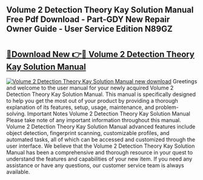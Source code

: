 ## Volume 2 Detection Theory Kay Solution Manual Free Pdf Download - Part-GDY New Repair Owner Guide - User Service Edition N89GZ

# <h2><a href="http://bc51792.oget.top/?id=Volume+2+Detection+Theory+Kay+Solution+Manual">🔗Download New 👉🔴 Volume 2 Detection Theory Kay Solution Manual</a></h2>

[![Volume 2 Detection Theory Kay Solution Manual new download](https://i.imgur.com/5g1atiW.png)](http://bc51792.oget.top/?id=Volume+2+Detection+Theory+Kay+Solution+Manual)
Greetings and welcome to the user manual for your newly acquired Volume 2 Detection Theory Kay Solution Manual. This manual is specifically designed to help you get the most out of your product by providing a thorough explanation of its features, setup, usage, maintenance, and problem-solving. Important Notes Volume 2 Detection Theory Kay Solution Manual Please take note of any important information throughout this manual. Volume 2 Detection Theory Kay Solution Manual advanced features include object detection, fingerprint scanning, customizable profiles, and automated tasks, all of which can be accessed and customized through the user interface. We believe that the Volume 2 Detection Theory Kay Solution Manual has been a comprehensive and thorough resource in your quest to understand the features and capabilities of your new item. If you need any assistance or have any questions, our customer service team is always available.

